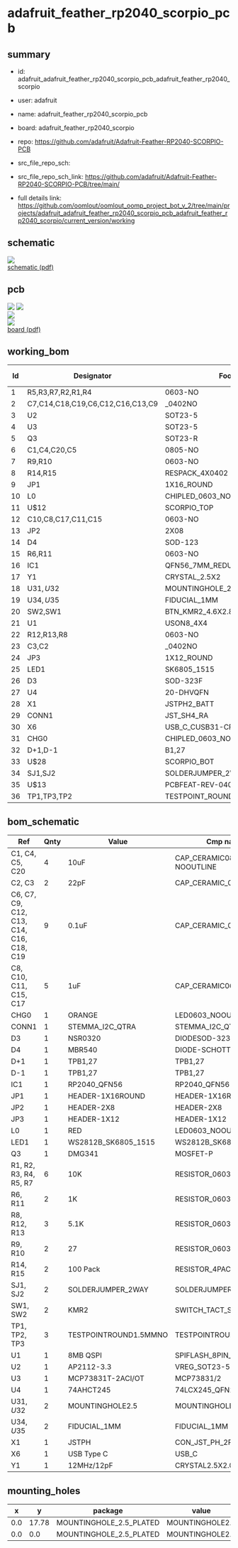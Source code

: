 # adafruit_feather_rp2040_scorpio_pcb
 
## summary 
* id: adafruit_adafruit_feather_rp2040_scorpio_pcb_adafruit_feather_rp2040_scorpio
* user: adafruit
* name: adafruit_feather_rp2040_scorpio_pcb
* board: adafruit_feather_rp2040_scorpio
* repo: https://github.com/adafruit/Adafruit-Feather-RP2040-SCORPIO-PCB



* src_file_repo_sch: 
* src_file_repo_sch_link: https://github.com/adafruit/Adafruit-Feather-RP2040-SCORPIO-PCB/tree/main/
* full details link: https://github.com/oomlout/oomlout_oomp_project_bot_v_2/tree/main/projects/adafruit_adafruit_feather_rp2040_scorpio_pcb_adafruit_feather_rp2040_scorpio/current_version/working  

## schematic  
![](working_schematic_600.png)  
[schematic (pdf)](working_schematic.pdf)  

## pcb  
![](working_3d_600.png) 
![](working_3d_front_600.png)  
![](working_3d_back_600.png)  
![](working_600.png)  
[board (pdf)](working.pdf)  

## working_bom
| Id | Designator | Footprint | Quantity | Designation | Supplier and ref |  | None | 
| --- | --- | --- | --- | --- | --- | --- | --- | 
| 1 | R5,R3,R7,R2,R1,R4 | 0603-NO | 6 | 10K |  |  | [''] | 
| 2 | C7,C14,C18,C19,C6,C12,C16,C13,C9 | _0402NO | 9 | 0.1uF |  |  | [''] | 
| 3 | U2 | SOT23-5 | 1 | AP2112-3.3 |  |  | [''] | 
| 4 | U3 | SOT23-5 | 1 | MCP73831T-2ACI/OT |  |  | [''] | 
| 5 | Q3 | SOT23-R | 1 | DMG341 |  |  | [''] | 
| 6 | C1,C4,C20,C5 | 0805-NO | 4 | 10uF |  |  | [''] | 
| 7 | R9,R10 | 0603-NO | 2 | 27 |  |  | [''] | 
| 8 | R14,R15 | RESPACK_4X0402 | 2 | 100 Pack |  |  | [''] | 
| 9 | JP1 | 1X16_ROUND | 1 |  |  |  | [''] | 
| 10 | L0 | CHIPLED_0603_NOOUTLINE | 1 | RED |  |  | [''] | 
| 11 | U$12 | SCORPIO_TOP | 1 |  |  |  | [''] | 
| 12 | C10,C8,C17,C11,C15 | 0603-NO | 5 | 1uF |  |  | [''] | 
| 13 | JP2 | 2X08 | 1 |  |  |  | [''] | 
| 14 | D4 | SOD-123 | 1 | MBR540 |  |  | [''] | 
| 15 | R6,R11 | 0603-NO | 2 | 1K |  |  | [''] | 
| 16 | IC1 | QFN56_7MM_REDUCEDEPAD | 1 | RP2040_QFN56 |  |  | [''] | 
| 17 | Y1 | CRYSTAL_2.5X2 | 1 | 12MHz/12pF |  |  | [''] | 
| 18 | U$31,U$32 | MOUNTINGHOLE_2.5_PLATED | 2 | MOUNTINGHOLE2.5 |  |  | [''] | 
| 19 | U$34,U$35 | FIDUCIAL_1MM | 2 | FIDUCIAL_1MM |  |  | [''] | 
| 20 | SW2,SW1 | BTN_KMR2_4.6X2.8 | 2 | KMR2 |  |  | [''] | 
| 21 | U1 | USON8_4X4 | 1 | 8MB QSPI |  |  | [''] | 
| 22 | R12,R13,R8 | 0603-NO | 3 | 5.1K |  |  | [''] | 
| 23 | C3,C2 | _0402NO | 2 | 22pF |  |  | [''] | 
| 24 | JP3 | 1X12_ROUND | 1 |  |  |  | [''] | 
| 25 | LED1 | SK6805_1515 | 1 | WS2812B_SK6805_1515 |  |  | [''] | 
| 26 | D3 | SOD-323F | 1 | NSR0320 |  |  | [''] | 
| 27 | U4 | 20-DHVQFN | 1 | 74AHCT245 |  |  | [''] | 
| 28 | X1 | JSTPH2_BATT | 1 | JSTPH |  |  | [''] | 
| 29 | CONN1 | JST_SH4_RA | 1 | STEMMA_I2C_QTRA |  |  | [''] | 
| 30 | X6 | USB_C_CUSB31-CFM2AX-01-X | 1 | USB Type C |  |  | [''] | 
| 31 | CHG0 | CHIPLED_0603_NOOUTLINE | 1 | ORANGE |  |  | [''] | 
| 32 | D+1,D-1 | B1,27 | 2 | TPB1,27 |  |  | [''] | 
| 33 | U$28 | SCORPIO_BOT | 1 |  |  |  | [''] | 
| 34 | SJ1,SJ2 | SOLDERJUMPER_2WAY_OPEN_NOPASTE | 2 |  |  |  | [''] | 
| 35 | U$13 | PCBFEAT-REV-040 | 1 |  |  |  | [''] | 
| 36 | TP1,TP3,TP2 | TESTPOINT_ROUND_1.5MM_NO | 3 |  |  |  | [''] | 


## bom_schematic
| Ref | Qnty | Value | Cmp name | Footprint | Description | Vendor | DNP | 
| --- | --- | --- | --- | --- | --- | --- | --- | 
| C1, C4, C5, C20 | 4 | 10uF | CAP_CERAMIC0805-NOOUTLINE | working:0805-NO |  |  |  | 
| C2, C3 | 2 | 22pF | CAP_CERAMIC_0402NO | working:_0402NO |  |  |  | 
| C6, C7, C9, C12, C13, C14, C16, C18, C19 | 9 | 0.1uF | CAP_CERAMIC_0402NO | working:_0402NO |  |  |  | 
| C8, C10, C11, C15, C17 | 5 | 1uF | CAP_CERAMIC0603_NO | working:0603-NO |  |  |  | 
| CHG0 | 1 | ORANGE | LED0603_NOOUTLINE | working:CHIPLED_0603_NOOUTLINE |  |  |  | 
| CONN1 | 1 | STEMMA_I2C_QTRA | STEMMA_I2C_QTRA | working:JST_SH4_RA |  |  |  | 
| D3 | 1 | NSR0320 | DIODESOD-323F | working:SOD-323F |  |  |  | 
| D4 | 1 | MBR540 | DIODE-SCHOTTKYSOD-123 | working:SOD-123 |  |  |  | 
| D+1 | 1 | TPB1,27 | TPB1,27 | working:B1,27 |  |  |  | 
| D-1 | 1 | TPB1,27 | TPB1,27 | working:B1,27 |  |  |  | 
| IC1 | 1 | RP2040_QFN56 | RP2040_QFN56 | working:QFN56_7MM_REDUCEDEPAD |  |  |  | 
| JP1 | 1 | HEADER-1X16ROUND | HEADER-1X16ROUND | working:1X16_ROUND |  |  |  | 
| JP2 | 1 | HEADER-2X8 | HEADER-2X8 | working:2X08 |  |  |  | 
| JP3 | 1 | HEADER-1X12 | HEADER-1X12 | working:1X12_ROUND |  |  |  | 
| L0 | 1 | RED | LED0603_NOOUTLINE | working:CHIPLED_0603_NOOUTLINE |  |  |  | 
| LED1 | 1 | WS2812B_SK6805_1515 | WS2812B_SK6805_1515 | working:SK6805_1515 |  |  |  | 
| Q3 | 1 | DMG341 | MOSFET-P | working:SOT23-R |  |  |  | 
| R1, R2, R3, R4, R5, R7 | 6 | 10K | RESISTOR_0603_NOOUT | working:0603-NO |  |  |  | 
| R6, R11 | 2 | 1K | RESISTOR_0603_NOOUT | working:0603-NO |  |  |  | 
| R8, R12, R13 | 3 | 5.1K | RESISTOR_0603_NOOUT | working:0603-NO |  |  |  | 
| R9, R10 | 2 | 27 | RESISTOR_0603_NOOUT | working:0603-NO |  |  |  | 
| R14, R15 | 2 | 100 Pack | RESISTOR_4PACK_0804 | working:RESPACK_4X0402 |  |  |  | 
| SJ1, SJ2 | 2 | SOLDERJUMPER_2WAY | SOLDERJUMPER_2WAY | working:SOLDERJUMPER_2WAY_OPEN_NOPASTE |  |  |  | 
| SW1, SW2 | 2 | KMR2 | SWITCH_TACT_SMT4.6X2.8 | working:BTN_KMR2_4.6X2.8 |  |  |  | 
| TP1, TP2, TP3 | 3 | TESTPOINTROUND1.5MMNO | TESTPOINTROUND1.5MMNO | working:TESTPOINT_ROUND_1.5MM_NO |  |  |  | 
| U1 | 1 | 8MB QSPI | SPIFLASH_8PIN_4X4 | working:USON8_4X4 |  |  |  | 
| U2 | 1 | AP2112-3.3 | VREG_SOT23-5 | working:SOT23-5 |  |  |  | 
| U3 | 1 | MCP73831T-2ACI/OT | MCP73831/2 | working:SOT23-5 |  |  |  | 
| U4 | 1 | 74AHCT245 | 74LCX245_QFN20 | working:20-DHVQFN |  |  |  | 
| U$31, U$32 | 2 | MOUNTINGHOLE2.5 | MOUNTINGHOLE2.5 | working:MOUNTINGHOLE_2.5_PLATED |  |  |  | 
| U$34, U$35 | 2 | FIDUCIAL_1MM | FIDUCIAL_1MM | working:FIDUCIAL_1MM |  |  |  | 
| X1 | 1 | JSTPH | CON_JST_PH_2PIN_BATT | working:JSTPH2_BATT |  |  |  | 
| X6 | 1 | USB Type C | USB_C | working:USB_C_CUSB31-CFM2AX-01-X |  |  |  | 
| Y1 | 1 | 12MHz/12pF | CRYSTAL2.5X2.0 | working:CRYSTAL_2.5X2 |  |  |  | 


## mounting_holes
| x | y | package | value | ref | size | 
| --- | --- | --- | --- | --- | --- | 
| 0.0 | 17.78 | MOUNTINGHOLE_2.5_PLATED | MOUNTINGHOLE2.5 | U$31 | m3 | 
| 0.0 | 0.0 | MOUNTINGHOLE_2.5_PLATED | MOUNTINGHOLE2.5 | U$32 | m3 | 


